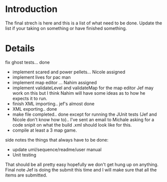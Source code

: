 # Introduction #

The final strech is here and this is a list of what need to be done. Update the list if your taking on something or have finished something.


# Details #

fix ghost tests... done
  * implement scared and power pellets... Nicole assigned
  * implement lives for pac man
  * implement map editor ... Nahim assigned
  * implement validateLevel and validateMap for the map editor Jef may work on this but I think Nahim will have some ideas as to how he expects it to run.
  * finish XML importing.. jef's almost done
  * XML exporting.. done
  * make file completed.. done except for running the JUnit tests (Jef and Nicole don't know how to).. I've sent an email to Michale asking for a code snipit on what the build .xml should look like for this.
  * compile at least a 3 map game.

side notes the things that always have to be done:

  * update uml/sequence/readme/user manual
  * Unit testing

That should be all pretty easy hopefully we don't get hung up on anything.
Final note Jef is doing the submit this time and I will make sure that all the items are submitted.